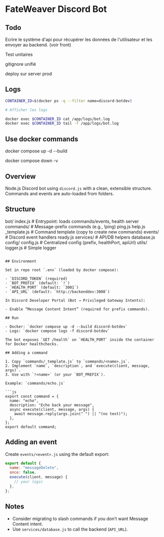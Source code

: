 # FateWeaver Discord Bot

## Todo

Ecrire le système d'api pour récupérer les données de l'utilisateur et les envoyer au backend.
(voir front)

Test unitaires

gitignore unifié

deploy sur server prod

## Logs

```bash
CONTAINER_ID=$(docker ps -q --filter name=discord-botdev)

# Afficher les logs

docker exec $CONTAINER_ID cat /app/logs/bot.log
docker exec $CONTAINER_ID tail -f /app/logs/bot.log
```

## Use docker commands

docker compose up -d --build

docker compose down -v

## Overview

Node.js Discord bot using `discord.js` with a clean, extensible structure. Commands and events are auto-loaded from folders.

## Structure

bot/
index.js # Entrypoint: loads commands/events, health server
commands/ # Message-prefix commands (e.g., !ping)
ping.js
help.js
\_template.js # Command template (copy to create new commands)
events/ # Discord event handlers
ready.js
services/ # API/DB helpers
database.js
config/
config.js # Centralized config (prefix, healthPort, apiUrl)
utils/
logger.js # Simple logger

````

## Environment

Set in repo root `.env` (loaded by docker compose):

- `DISCORD_TOKEN` (required)
- `BOT_PREFIX` (default: `!`)
- `HEALTH_PORT` (default: `3001`)
- `API_URL` (default: `http://backenddev:3000`)

In Discord Developer Portal (Bot → Privileged Gateway Intents):

- Enable “Message Content Intent” (required for prefix commands).

## Run

- Docker: `docker compose up -d --build discord-botdev`
- Logs: `docker compose logs -f discord-botdev`

The bot exposes `GET /health` on `HEALTH_PORT` inside the container for Docker healthchecks.

## Adding a command

1. Copy `commands/_template.js` to `commands/<name>.js`.
2. Implement `name`, `description`, and `execute(client, message, args)`.
3. Use with `!<name>` (or your `BOT_PREFIX`).

Example: `commands/echo.js`

```js
export const command = {
  name: "echo",
  description: "Echo back your message",
  async execute(client, message, args) {
    await message.reply(args.join(" ") || "(no text)");
  },
};
export default command;
````

## Adding an event

Create `events/<event>.js` using the default export:

```js
export default {
  name: "messageDelete",
  once: false,
  execute(client, message) {
    // your logic
  },
};
```

## Notes

- Consider migrating to slash commands if you don’t want Message Content intent.
- Use `services/database.js` to call the backend (`API_URL`).
